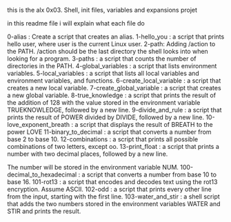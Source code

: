 this is the alx 0x03. Shell, init files, variables and expansions projet

in this readme file i will explain what each file do 

0-alias : Create a script that creates an alias.
1-hello_you : a script that prints hello user, where user is the current Linux user.
2-path: Adding /action to the PATH. /action should be the last directory the shell looks into when looking for a program.
3-paths : a script that counts the number of directories in the PATH.
4-global_variables : a script that lists environment variables.
5-local_variables : a script that lists all local variables and environment variables, and functions.
6-create_local_variable : a script that creates a new local variable.
7-create_global_variable : a script that creates a new global variable.
8-true_knowledge : a script that prints the result of the addition of 128 with the value stored in the environment variable TRUEKNOWLEDGE, followed by a new line.
9-divide_and_rule : a script that prints the result of POWER divided by DIVIDE, followed by a new line.
10-love_exponent_breath : a script that displays the result of BREATH to the power LOVE
11-binary_to_decimal :  a script that converts a number from base 2 to base 10.
12-combinations :  a script that prints all possible combinations of two letters, except oo.
13-print_float : a script that prints a number with two decimal places, followed by a new line.

The number will be stored in the environment variable NUM.
100-decimal_to_hexadecimal :  a script that converts a number from base 10 to base 16.
101-rot13 :  a script that encodes and decodes text using the rot13 encryption. Assume ASCII.
102-odd :  a script that prints every other line from the input, starting with the first line.
103-water_and_stir :  a shell script that adds the two numbers stored in the environment variables WATER and STIR and prints the result.
